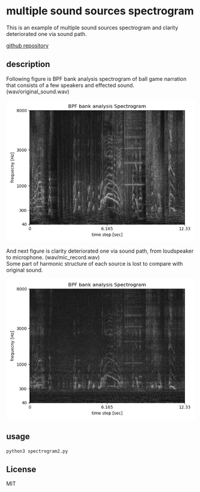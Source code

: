 #  multiple sound sources spectrogram   
    
This is an example of multiple sound sources spectrogram and clarity deteriorated one via sound path.  
   
[github repository](https://github.com/shun60s/spectrogram2/)  
  

## description  

Following figure is BPF bank analysis spectrogram of ball game narration that consists of a few speakers and  effected sound. (wav/original_sound.wav)  


![figure1](doc/original_sound.png)  


And next figure is clarity deteriorated one via sound path, from loudspeaker to microphone. (wav/mic_record.wav)   
Some part of harmonic structure of each source is lost to compare with original sound.  

![figure2](doc/mic_record.png)  


## usage   

```
python3 spectrogram2.py  
```

## License  

MIT  


